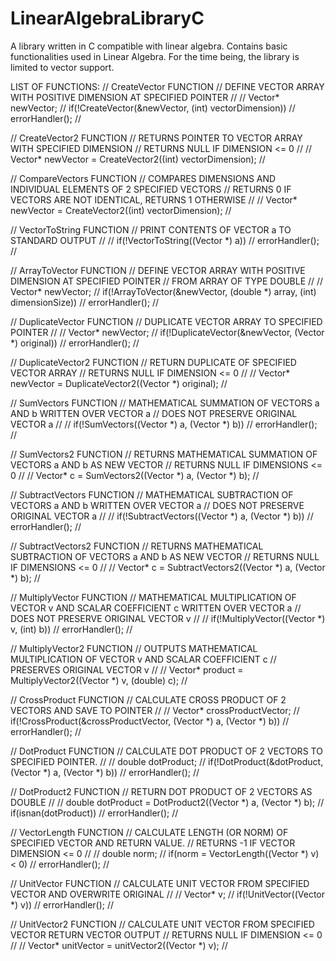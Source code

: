 # LinearAlgebraLibraryC
A library written in C compatible with linear algebra. 
Contains basic functionalities used in Linear Algebra. For the time being, the library is limited to vector support.

LIST OF FUNCTIONS:
// CreateVector FUNCTION
// DEFINE VECTOR ARRAY WITH POSITIVE DIMENSION AT SPECIFIED POINTER
//
// Vector* newVector;
// if(!CreateVector(&newVector, (int) vectorDimension))
//   errorHandler(); 
//

// CreateVector2 FUNCTION
// RETURNS POINTER TO VECTOR ARRAY WITH SPECIFIED DIMENSION
// RETURNS NULL IF DIMENSION <= 0
//
// Vector* newVector = CreateVector2((int) vectorDimension);
//

// CompareVectors FUNCTION
// COMPARES DIMENSIONS AND INDIVIDUAL ELEMENTS OF 2 SPECIFIED VECTORS
// RETURNS 0 IF VECTORS ARE NOT IDENTICAL, RETURNS 1 OTHERWISE
//
// Vector* newVector = CreateVector2((int) vectorDimension);
//

// VectorToString FUNCTION
// PRINT CONTENTS OF VECTOR a TO STANDARD OUTPUT
//
// if(!VectorToString((Vector *) a))
//   errorHandler(); 
//

// ArrayToVector FUNCTION
// DEFINE VECTOR ARRAY WITH POSITIVE DIMENSION AT SPECIFIED POINTER
// FROM ARRAY OF TYPE DOUBLE
//
// Vector* newVector;
// if(!ArrayToVector(&newVector, (double *) array, (int) dimensionSize))
//   errorHandler(); 
//

// DuplicateVector FUNCTION
// DUPLICATE VECTOR ARRAY TO SPECIFIED POINTER
//
// Vector* newVector;
// if(!DuplicateVector(&newVector, (Vector *) original))
//   errorHandler(); 
//

// DuplicateVector2 FUNCTION
// RETURN DUPLICATE OF SPECIFIED VECTOR ARRAY
// RETURNS NULL IF DIMENSION <= 0
//
// Vector* newVector = DuplicateVector2((Vector *) original);
//

// SumVectors FUNCTION 
// MATHEMATICAL SUMMATION OF VECTORS a AND b WRITTEN OVER VECTOR a
// DOES NOT PRESERVE ORIGINAL VECTOR a
//
// if(!SumVectors((Vector *) a, (Vector *) b))
//   errorHandler(); 
//

// SumVectors2 FUNCTION 
// RETURNS MATHEMATICAL SUMMATION OF VECTORS a AND b AS NEW VECTOR
// RETURNS NULL IF DIMENSIONS <= 0
//
// Vector* c = SumVectors2((Vector *) a, (Vector *) b); 
//

// SubtractVectors FUNCTION 
// MATHEMATICAL SUBTRACTION OF VECTORS a AND b WRITTEN OVER VECTOR a
// DOES NOT PRESERVE ORIGINAL VECTOR a
//
// if(!SubtractVectors((Vector *) a, (Vector *) b))
//   errorHandler(); 
//

// SubtractVectors2 FUNCTION 
// RETURNS MATHEMATICAL SUBTRACTION OF VECTORS a AND b AS NEW VECTOR
// RETURNS NULL IF DIMENSIONS <= 0
//
// Vector* c = SubtractVectors2((Vector *) a, (Vector *) b); 
//

// MultiplyVector FUNCTION 
// MATHEMATICAL MULTIPLICATION OF VECTOR v AND SCALAR COEFFICIENT c WRITTEN OVER VECTOR a
// DOES NOT PRESERVE ORIGINAL VECTOR v
//
// if(!MultiplyVector((Vector *) v, (int) b))
//   errorHandler(); 
//

// MultiplyVector2 FUNCTION 
// OUTPUTS MATHEMATICAL MULTIPLICATION OF VECTOR v AND SCALAR COEFFICIENT c
// PRESERVES ORIGINAL VECTOR v
// 
// Vector* product = MultiplyVector2((Vector *) v, (double) c);
//

// CrossProduct FUNCTION
// CALCULATE CROSS PRODUCT OF 2 VECTORS AND SAVE TO POINTER
//
// Vector* crossProductVector;
// if(!CrossProduct(&crossProductVector, (Vector *) a, (Vector *) b))
//   errorHandler(); 
//

// DotProduct FUNCTION
// CALCULATE DOT PRODUCT OF 2 VECTORS TO SPECIFIED POINTER.
//
// double dotProduct;
// if(!DotProduct(&dotProduct, (Vector *) a, (Vector *) b))
//   errorHandler(); 
//

// DotProduct2 FUNCTION
// RETURN DOT PRODUCT OF 2 VECTORS AS DOUBLE
//
// double dotProduct = DotProduct2((Vector *) a, (Vector *) b);
// if(isnan(dotProduct))
//   errorHandler();
//

// VectorLength FUNCTION
// CALCULATE LENGTH (OR NORM) OF SPECIFIED VECTOR AND RETURN VALUE.
// RETURNS -1 IF VECTOR DIMENSION <= 0
//
// double norm;
// if(norm = VectorLength((Vector *) v) < 0)
//   errorHandler(); 
//

// UnitVector FUNCTION
// CALCULATE UNIT VECTOR FROM SPECIFIED VECTOR AND OVERWRITE ORIGINAL
//
// Vector* v;
// if(!UnitVector((Vector *) v))
//   errorHandler(); 
//

// UnitVector2 FUNCTION
// CALCULATE UNIT VECTOR FROM SPECIFIED VECTOR RETURN VECTOR OUTPUT
// RETURNS NULL IF DIMENSION <= 0
//
// Vector* unitVector = unitVector2((Vector *) v);
//